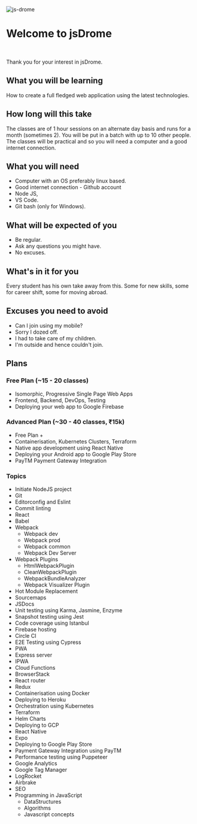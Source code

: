 <img src='https://firebasestorage.googleapis.com/v0/b/jsdrome.appspot.com/o/og_image.png?alt=media&token=ab2523cb-2f08-420b-a2a9-fb6a0d0d6f70' title='js-drome' class='post-first-image' />

# Welcome to jsDrome

&nbsp;

Thank you for your interest in jsDrome.

## What you will be learning

How to create a full fledged web application using the latest technologies.

## How long will this take

The classes are of 1 hour sessions on an alternate day basis and runs for a month (sometimes 2). You will be put in a batch with up to 10 other people. The classes will be practical and so you will need a computer and a good internet connection.

## What you will need
- Computer with an OS preferably linux based.
- Good internet connection
​- Github account
- Node JS,
- VS Code.
- Git bash (only for Windows).


## What will be expected of you

 - Be regular.
 - Ask any questions you might have.
 - No excuses.

## What's in it for you

Every student has his own take away from this. Some for new skills, some for career shift, some for moving abroad.

## Excuses you need to avoid

 - Can I join using my mobile?
 - Sorry I dozed off.
 - I had to take care of my children.
 - I'm outside and hence couldn't join.

## Plans

### Free Plan (~15 - 20 classes)
 - Isomorphic, Progressive Single Page Web Apps
 - Frontend, Backend, DevOps, Testing
 - Deploying your web app to Google Firebase

### Advanced Plan (~30 - 40 classes, ₹15k)
 - Free Plan +
 - Containerisation, Kubernetes Clusters, Terraform
 - Native app development using React Native
 - Deploying your Android app to Google Play Store
 - PayTM Payment Gateway Integration

### Topics

- Initiate NodeJS project
- Git
- Editorconfig and Eslint
- Commit linting
- React
- Babel
- Webpack
    - Webpack dev
    - Webpack prod
    - Webpack common
    - Webpack Dev Server
- Webpack Plugins
    - HtmlWebpackPlugin
    - CleanWebpackPlugin
    - WebpackBundleAnalyzer
    - Webpack Visualizer Plugin
- Hot Module Replacement
- Sourcemaps
- JSDocs
- Unit testing using Karma, Jasmine, Enzyme
- Snapshot testing using Jest
- Code coverage using Istanbul
- Firebase hosting
- Circle CI
- E2E Testing using Cypress
- PWA
- Express server
- IPWA
- Cloud Functions
- BrowserStack
- React router
- Redux
- Containerisation using Docker
- Deploying to Heroku
- Orchestration using Kubernetes
- Terraform
- Helm Charts
- Deploying to GCP
- React Native
- Expo
- Deploying to Google Play Store
- Payment Gateway Integration using PayTM
- Performance testing using Puppeteer
- Google Analytics
- Google Tag Manager
- LogRocket
- Airbrake
- SEO
- Programming in JavaScript
    - DataStructures
    - Algorithms
    - Javascript concepts